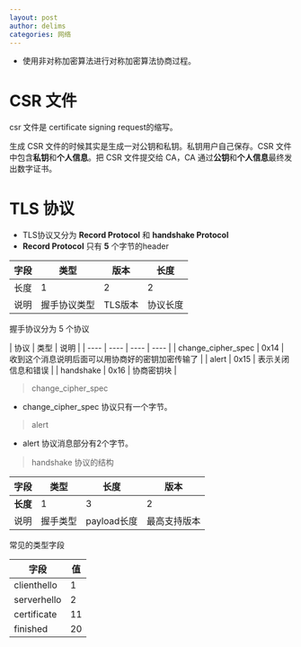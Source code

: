 ```yaml
---
layout: post
author: delims
categories: 网络
---
```


- 使用非对称加密算法进行对称加密算法协商过程。

# CSR 文件

csr 文件是 certificate signing request的缩写。

生成 CSR 文件的时候其实是生成一对公钥和私钥。私钥用户自己保存。CSR 文件中包含**私钥**和**个人信息**。把 CSR 文件提交给 CA，CA 通过**公钥**和**个人信息**最终发出数字证书。

# TLS 协议

- TLS协议又分为 **Record Protocol** 和 **handshake Protocol**
- **Record Protocol** 只有 **5** 个字节的header

| 字段 |  类型 |  版本  |  长度  | 
| ---- | ---- | ---- | ---- | 
| 长度 | 1 | 2 | 2 |
| 说明 | 握手协议类型 | TLS版本 | 协议长度 |

握手协议分为 5 个协议

| 协议 |  类型 |  说明  | 
| ---- | ---- | ---- | ---- | 
| change_cipher_spec | 0x14 | 收到这个消息说明后面可以用协商好的密钥加密传输了 |
| alert | 0x15 | 表示关闭信息和错误 |
| handshake | 0x16 | 协商密钥块 |


> change_cipher_spec

- change_cipher_spec 协议只有一个字节。

> alert 

- alert 协议消息部分有2个字节。

> handshake 协议的结构

| 字段 |  类型 |  长度  |  版本  | 
| ---- | ---- | ---- | ---- | 
| **长度** | 1 | 3 | 2 | 
| 说明 | 握手类型 | payload长度 |  最高支持版本 |

常见的类型字段 

| 字段 |  值 |
| ---- | ---- |
| clienthello | 1 |
| serverhello | 2 |
| certificate | 11 |
| finished | 20 |
